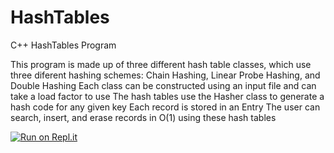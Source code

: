 # HashTables
C++ HashTables Program

This program is made up of three different hash table classes, which use three diferent hashing schemes: Chain Hashing, Linear Probe Hashing, and Double Hashing
Each class can be constructed using an input file and can take a load factor to use
The hash tables use the Hasher class to generate a hash code for any given key
Each record is stored in an Entry
The user can search, insert, and erase records in O(1) using these hash tables

[![Run on Repl.it](https://repl.it/badge/github/danielzelfo/HashTables)](https://repl.it/github/danielzelfo/HashTables)